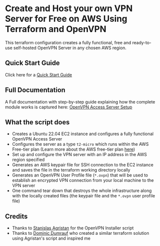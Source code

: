 # Create and Host your own VPN Server for Free on AWS Using Terraform and OpenVPN

This terraform configuration creates a fully functional, free and ready-to-use self-hosted OpenVPN Server in any chosen AWS region.

## Quick Start Guide

Click here for a [Quick Start Guide](https://opeyemitech.pro/my-projects/terraform_projects/openvpn_access_server/#quick-start-guide)

## Full Documentation

A Full documentation with step-by-step guide explaining how the complete module works is captured here: [OpenVPN Access Server Setup](https://opeyemitech.pro/my-projects/terraform_projects/openvpn_access_server/)

## What the script does
- Creates a Ubuntu 22.04 EC2 instance and configures a fully functional OpenVPN Access Server 
- Configures the server as a type `t2-micro` which runs within the AWS Free-tier plan (Learn more about the AWS free-tier plan [here](https://aws.amazon.com/free)) 
- Set up and configure the VPN server with an IP address in the AWS region specified 
- Generates an AWS keypair file for SSH connection to the EC2 instance and saves the file in the terraform working directory locally
- Generates an OpenVPN User Profile file (`*.ovpn`) that will be used to establish an encrypted VPN connection from your local machine to the VPN server
- One command tear down that destroys the whole infrastructure along with the locally created files (the keypair file and the `*.ovpn` user profile file)

## Credits

- Thanks to [Stanislas Agristan](https://github.com/angristan/openvpn-install) for the OpenVPN Installer script
- Thanks to [Dominic Dumrauf](https://github.com/dumrauf/openvpn-terraform-install) who created a similar terraform solution using Agristan's script and inspired me 